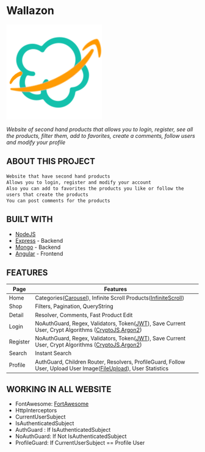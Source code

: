 # Wallazon
![alt text](https://raw.githubusercontent.com/JoaquimRS/Wallazon/main/frontend/src/assets/img/wallazon.png)

_Website of second hand products that allows you to login, register, see all the products, filter them, add to favorites, create a comments, follow users and modify your profile_

<!-- ## INDEX

* About this project
* Built With
* Features
* Working in all website
-->

         
## ABOUT THIS PROJECT 

    Website that have second hand products
    Allows you to login, register and modify your account
    Also you can add to favorites the products you like or follow the users that create the products
    You can post comments for the products
    

## BUILT WITH

* [NodeJS]
* [Express] - Backend
* [Mongo] - Backend
* [Angular] - Frontend

[Mongo]: <https://www.mongodb.com/es>
[NodeJS]: <https://nodejs.org/en/>
[Express]: <https://expressjs.com/es/>
[Angular]: <https://angular.io/>
[Carousel]: <https://keen-slider.io/>
[InfiniteScroll]: <https://www.npmjs.com/package/ngx-infinite-scroll>
[JWT]: <https://jwt.io/introduction>
[FileUpload]: <https://www.npmjs.com/package/multer>
[CryptoJS]: <https://cryptojs.gitbook.io/docs/>
[Argon2]: <https://www.npmjs.com/package/argon2>
[FortAwesome]: <https://www.npmjs.com/package/font-awesome>

## FEATURES

| Page | Features |
|---------|-------------|
| Home | Categories([Carousel]), Infinite Scroll Products([InfiniteScroll]) |
| Shop | Filters, Pagination, QueryString |
| Detail | Resolver, Comments, Fast Product Edit |
| Login | NoAuthGuard, Regex, Validators, Token([JWT]), Save Current User, Crypt Algorithms ([CryptoJS],[Argon2]) |
| Register | NoAuthGuard, Regex, Validators, Token([JWT]), Save Current User, Crypt Algorithms ([CryptoJS],[Argon2]) |
| Search | Instant Search |
| Profile | AuthGuard, Children Router, Resolvers, ProfileGuard, Follow User, Upload User Image([FileUpload]), User Statistics |


## WORKING IN ALL WEBSITE

* FontAwesome: [FortAwesome]
* HttpInterceptors
* CurrentUserSubject
* IsAuthenticatedSubject
* AuthGuard : If IsAuthenticatedSubject
* NoAuthGuard: If Not IsAuthenticatedSubject
* ProfileGuard: If CurrentUserSubject == Profile User

